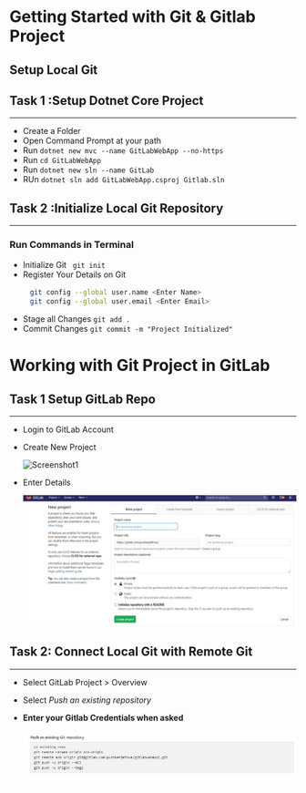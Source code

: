 # **Getting Started with Git & Gitlab Project**

## **Setup Local Git**

## Task 1 :Setup Dotnet Core Project
---
- Create a Folder
- Open Command  Prompt at your path
- Run `dotnet new mvc --name GitLabWebApp --no-https`
- Run `cd GitLabWebApp`
- Run `dotnet new sln --name GitLab`
- RUn `dotnet sln add GitLabWebApp.csproj Gitlab.sln`


## Task 2 :Initialize Local Git Repository
---
### Run Commands in Terminal

- Initialize Git ` git init`
- Register Your Details on Git
```bash
     git config --global user.name <Enter Name>
     git config --global user.email <Enter Email>
 ```
- Stage all Changes `git add .`
- Commit Changes `git commit -m "Project Initialized"`


# **Working with Git Project in GitLab**

## Task 1 Setup GitLab Repo
---
- Login to GitLab Account
- Create New Project
  
    ![Screenshot1](/images./L1-1.jpg)
- Enter Details
  
    ![Screenshot2](./images/L1-2.jpg)


## Task 2: Connect Local Git with Remote Git
---
- Select GitLab Project > Overview
- Select _Push an existing repository_
- **Enter your Gitlab Credentials when asked**

    ![Screenshot3](./images/L1-3.jpg)

